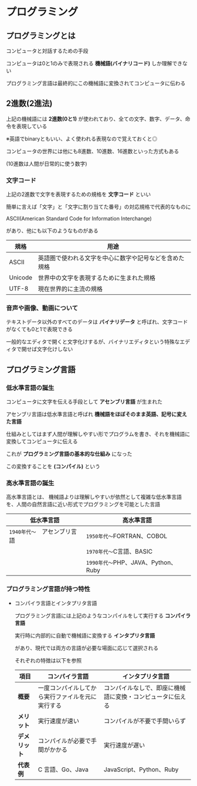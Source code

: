 # プログラミング

## プログラミングとは

   コンピュータと対話するための手段

   コンピュータは0と1のみで表現される **機械語(バイナリコード)** しか理解できない

   プログラミング言語は最終的にこの機械語に変換されてコンピュータに伝わる
    
## 2進数(2進法)

   上記の機械語には **2進数(0と1)** が使われており、全ての文字、数字、データ、命令を表現している

   ※英語でbinaryともいい、よく使われる表現なので覚えておくと◎

   コンピュータの世界には他にも8進数、10進数、16進数といった方式もある

   (10進数は人間が日常的に使う数字)

### 文字コード

   上記の2進数で文字を表現するための規格を **文字コード** といい

   簡単に言えば「文字」と「文字に割り当てた番号」の対応規格で代表的なものに

   ASCII(American Standard Code for Information Interchange)

   があり、他にも以下のようなものがある

   |   規格   |                    用途                    |
   |---------|-------------------------------------------|
   | ASCII   | 英語圏で使われる文字を中心に数字や記号などを含めた規格 |
   | Unicode | 世界中の文字を表現するために生まれた規格            |
   | UTF-8   | 現在世界的に主流の規格                         |

### 音声や画像、動画について

   テキストデータ以外のすべてのデータは **バイナリデータ** と呼ばれ、文字コードがなくても0と1で表現できる

   一般的なエディタで開くと文字化けするが、バイナリエディタという特殊なエディタで開せば文字化けしない

## プログラミング言語

### 低水準言語の誕生

   コンピュータに文字を伝える手段として **アセンブリ言語** が生まれた

   アセンブリ言語は低水準言語と呼ばれ **機械語をほぼそのまま英語、記号に変えた言語**

   仕組みとしてはまず人間が理解しやすい形でプログラムを書き、それを機械語に変換してコンピュータに伝える

   これが **プログラミング言語の基本的な仕組み** になった

   この変換することを **(コンパイル)** という

### 高水準言語の誕生

   高水準言語とは、
   機械語よりは理解しやすいが依然として複雑な低水準言語を、人間の自然言語に近い形式でプログラミングを可能とした言語

   |   低水準言語                    |       高水準言語    |
   |---------|-------------------------------------------|
   | ``1940年代～``　アセンブリ言語   | ``1950年代～``FORTRAN、COBOL |
   |                                | ``1970年代～``C言語、BASIC |
   |                                | ``1990年代～``PHP、JAVA、Python、Ruby |

### プログラミング言語が持つ特性

- コンパイラ言語とインタプリタ言語

   プログラミング言語には上記のようなコンパイルをして実行する **コンパイラ言語**

   実行時に内部的に自動で機械語に変換する **インタプリタ言語**

   があり、現代では両方の言語が必要な場面に応じて選択される

   それぞれの特徴は以下を参照

   | 項目   | コンパイラ言語 | インタプリタ言語 |
   |--------|--------------|--------------|
   | **概要**   | 一度コンパイルしてから実行ファイルを元に実行する | コンパイルなしで、即座に機械語に変換・コンピュータに伝える |
   | **メリット** | 実行速度が速い | コンパイルが不要で手間いらず |
   | **デメリット** | コンパイルが必要で手間がかかる | 実行速度が遅い |
   | **代表例** | C 言語、Go、Java | JavaScript、Python、Ruby |
